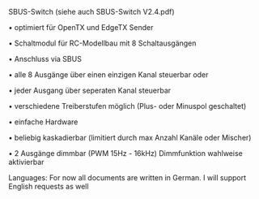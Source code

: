 SBUS-Switch (siehe auch SBUS-Switch V2.4.pdf)

• optimiert für OpenTX und EdgeTX Sender

• Schaltmodul für RC-Modellbau mit 8 Schaltausgängen

• Anschluss via SBUS

• alle 8 Ausgänge über einen einzigen Kanal steuerbar oder

• jeder Ausgang über seperaten Kanal steuerbar

• verschiedene Treiberstufen möglich (Plus- oder Minuspol geschaltet)

• einfache Hardware

• beliebig kaskadierbar (limitiert durch max Anzahl Kanäle oder Mischer)

• 2 Ausgänge dimmbar (PWM 15Hz - 16kHz) Dimmfunktion wahlweise aktivierbar


Languages: For now all documents are written in German. I will support English requests as well
